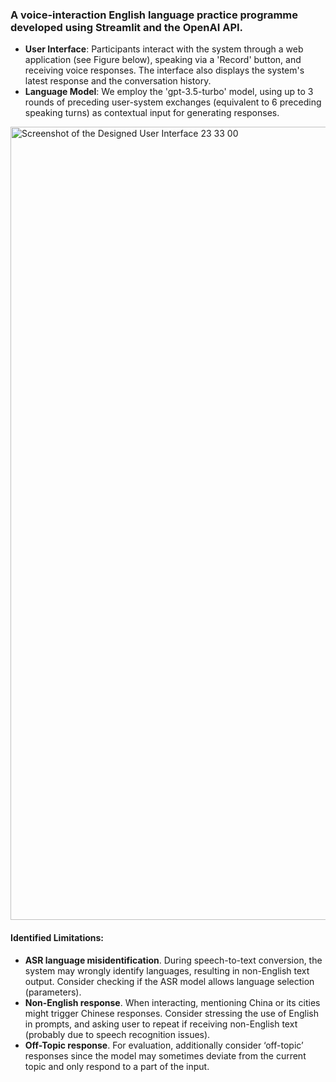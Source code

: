 ### A voice-interaction English language practice programme developed using Streamlit and the OpenAI API. 

- **User Interface**: Participants interact with the system through a web application (see Figure below), speaking via a 'Record' button, and receiving voice responses. The interface also displays the system's latest response and the conversation history.
- **Language Model**: We employ the 'gpt-3.5-turbo' model, using up to 3 rounds of preceding user-system exchanges (equivalent to 6 preceding speaking turns) as contextual input for generating responses.
<img width="1269" alt="Screenshot of the Designed User Interface 23 33 00" src="https://github.com/liqunhe27/Kelly/assets/52518024/864fc828-f445-4bb4-bdb1-f59decb6a8dc">

#### Identified Limitations:

- **ASR language misidentification**. During speech-to-text conversion, the system may wrongly identify languages, resulting in non-English text output. Consider checking if the ASR model allows language selection (parameters).
- **Non-English response**. When interacting, mentioning China or its cities might trigger Chinese responses. Consider stressing the use of English in prompts, and asking user to repeat if receiving non-English text (probably due to speech recognition issues).
- **Off-Topic response**. For evaluation, additionally consider ‘off-topic’ responses since the model may sometimes deviate from the current topic and only respond to a part of the input.

